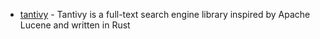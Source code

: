 - [tantivy](https://github.com/quickwit-oss/tantivy) - Tantivy is a full-text search engine library inspired by Apache Lucene and written in Rust
